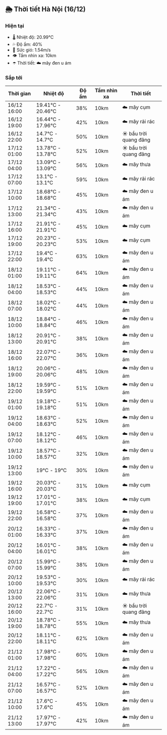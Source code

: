 ## 🌦️ Thời tiết Hà Nội (16/12)

### Hiện tại

- 🌡️ Nhiệt độ: 20.99℃
- 💦 Độ ẩm: 40%
- 💨 Sức gió: 1.54m/s
- 👁️ Tầm nhìn xa: 10km
- ☂️ Thời tiết: ☁️ mây đen u ám

### Sắp tới

| Thời gian | Nhiệt độ | Độ ẩm | Tầm nhìn xa | Thời tiết |
| --- | --- | --- | --- | --- |
| 16/12 16:00 | 19.41℃ - 20.46℃ | 38% | 10km | ☁️ mây cụm |
| 16/12 19:00 | 16.44℃ - 17.96℃ | 42% | 10km | ☁️ mây rải rác |
| 16/12 22:00 | 14.7℃ - 14.7℃ | 50% | 10km | ☀️ bầu trời quang đãng |
| 17/12 01:00 | 13.78℃ - 13.78℃ | 52% | 10km | ☀️ bầu trời quang đãng |
| 17/12 04:00 | 13.09℃ - 13.09℃ | 56% | 10km | ☁️ mây thưa |
| 17/12 07:00 | 13.1℃ - 13.1℃ | 59% | 10km | ☁️ mây rải rác |
| 17/12 10:00 | 18.68℃ - 18.68℃ | 45% | 10km | ☁️ mây đen u ám |
| 17/12 13:00 | 21.34℃ - 21.34℃ | 43% | 10km | ☁️ mây đen u ám |
| 17/12 16:00 | 21.91℃ - 21.91℃ | 45% | 10km | ☁️ mây cụm |
| 17/12 19:00 | 20.23℃ - 20.23℃ | 53% | 10km | ☁️ mây cụm |
| 17/12 22:00 | 19.4℃ - 19.4℃ | 63% | 10km | ☁️ mây đen u ám |
| 18/12 01:00 | 19.11℃ - 19.11℃ | 64% | 10km | ☁️ mây đen u ám |
| 18/12 04:00 | 18.53℃ - 18.53℃ | 44% | 10km | ☁️ mây đen u ám |
| 18/12 07:00 | 18.02℃ - 18.02℃ | 44% | 10km | ☁️ mây đen u ám |
| 18/12 10:00 | 18.84℃ - 18.84℃ | 46% | 10km | ☁️ mây đen u ám |
| 18/12 13:00 | 20.91℃ - 20.91℃ | 38% | 10km | ☁️ mây đen u ám |
| 18/12 16:00 | 22.07℃ - 22.07℃ | 36% | 10km | ☁️ mây đen u ám |
| 18/12 19:00 | 20.06℃ - 20.06℃ | 48% | 10km | ☁️ mây đen u ám |
| 18/12 22:00 | 19.59℃ - 19.59℃ | 51% | 10km | ☁️ mây đen u ám |
| 19/12 01:00 | 19.18℃ - 19.18℃ | 51% | 10km | ☁️ mây đen u ám |
| 19/12 04:00 | 18.63℃ - 18.63℃ | 52% | 10km | ☁️ mây đen u ám |
| 19/12 07:00 | 18.12℃ - 18.12℃ | 46% | 10km | ☁️ mây đen u ám |
| 19/12 10:00 | 18.57℃ - 18.57℃ | 32% | 10km | ☁️ mây đen u ám |
| 19/12 13:00 | 19℃ - 19℃ | 30% | 10km | ☁️ mây đen u ám |
| 19/12 16:00 | 20.03℃ - 20.03℃ | 31% | 10km | ☁️ mây cụm |
| 19/12 19:00 | 17.01℃ - 17.01℃ | 38% | 10km | ☁️ mây cụm |
| 19/12 22:00 | 16.58℃ - 16.58℃ | 37% | 10km | ☁️ mây đen u ám |
| 20/12 01:00 | 16.33℃ - 16.33℃ | 37% | 10km | ☁️ mây đen u ám |
| 20/12 04:00 | 16.01℃ - 16.01℃ | 38% | 10km | ☁️ mây đen u ám |
| 20/12 07:00 | 15.99℃ - 15.99℃ | 38% | 10km | ☁️ mây đen u ám |
| 20/12 10:00 | 19.53℃ - 19.53℃ | 30% | 10km | ☁️ mây rải rác |
| 20/12 13:00 | 22.06℃ - 22.06℃ | 31% | 10km | ☁️ mây thưa |
| 20/12 16:00 | 22.7℃ - 22.7℃ | 31% | 10km | ☀️ bầu trời quang đãng |
| 20/12 19:00 | 18.78℃ - 18.78℃ | 55% | 10km | ☁️ mây thưa |
| 20/12 22:00 | 18.11℃ - 18.11℃ | 62% | 10km | ☁️ mây đen u ám |
| 21/12 01:00 | 17.98℃ - 17.98℃ | 60% | 10km | ☁️ mây đen u ám |
| 21/12 04:00 | 17.22℃ - 17.22℃ | 56% | 10km | ☁️ mây đen u ám |
| 21/12 07:00 | 16.57℃ - 16.57℃ | 52% | 10km | ☁️ mây đen u ám |
| 21/12 10:00 | 17.6℃ - 17.6℃ | 45% | 10km | ☁️ mây đen u ám |
| 21/12 13:00 | 17.97℃ - 17.97℃ | 42% | 10km | ☁️ mây đen u ám |
